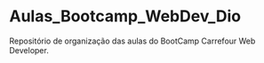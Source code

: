 # Aulas_Bootcamp_WebDev_Dio

Repositório de organização das aulas do BootCamp Carrefour Web Developer.
 
